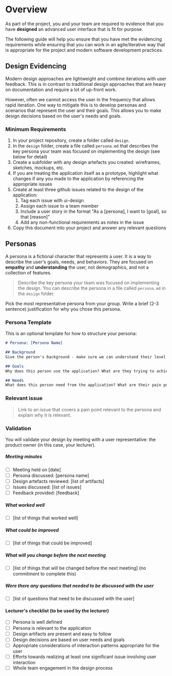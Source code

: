# Overview

As part of the project, you and your team are required to evidence that you have **designed** an advanced user interface that is fit for purpose.

The following guide will help you ensure that you have met the evidencing requirements while ensuring that you can work in an agile/iterative way that is appropriate for the project and modern software development practices.

## Design Evidencing

Modern design approaches are lightweight and combine iterations with user feedback. This is in contrast to traditional design approaches that are heavy on documentation and require a lot of up-front work.

However, often we cannot access the user in the frequency that allows rapid iteration. One way to mitigate this is to develop personas and scenarios that represent the user and their goals. This allows you to make design decisions based on the user's needs and goals.

### Minimum Requirements

1. In your project repository, create a folder called `design`.
2. In the `design` folder, create a file called `persona.md` that describes the key persona your team was focused on implementing the design (see below for detail)
3. Create a subfolder with any design artefacts you created: wireframes, sketches, mockups, etc.
4. If you are treating the application itself as a prototype, highlight what changes if any you made to the application by referencing the appropriate issues
5. Create at least three github issues related to the design of the application:
   1. Tag each issue with ui-design
   2. Assign each issue to a team member
   3. Include a user story in the format "As a [persona], I want to [goal], so that [reason]"
   4. Add any non-functional requirements as notes in the issue
6. Copy this document into your project and answer any relevant questions

## Personas

A persona is a fictional character that represents a user. It is a way to describe the user's goals, needs, and behaviors. They are focused on **empathy** and **understanding** the user, not demographics, and not a collection of features.

> Describe the key persona your team was focused on implementing the design. You can describe the persona in a file called `persona.md` in the `design` folder.
>

Pick the most representative persona from your group. Write a brief (2-3 sentence) justification for why you chose this persona.

### Persona Template

This is an optional template for how to structure your persona:

```markdown
# Persona: [Persona Name]

## Background
Give the person's background - make sure we can understand their level of skills, knowledge, and experience.

## Goals
Why does this person use the application? What are they trying to achieve?

## Needs
What does this person need from the application? What are their pain points?

```

### Relevant issue
>
> Link to an issue that covers a pain point relevant to the persona and explain why it is relevant.
>

### Validation

You will validate your design by meeting with a user representative: the product owner (in this case, your lecturer).

##### Meeting minutes

- [ ] Meeting held on [date]
- [ ] Persona discussed: [persona name]
- [ ] Design artefacts reviewed: [list of artifacts]
- [ ] Issues discussed: [list of issues]
- [ ] Feedback provided: [feedback]

##### What worked well

- [ ] [list of things that worked well]

##### What could be improved

- [ ] [list of things that could be improved]

##### What will you change before the next meeting

- [ ] [list of things that will be changed before the next meeting] (no commitment to complete this)

##### Were there any questions that needed to be discussed with the user

- [ ] [list of questions that need to be discussed with the user]

#### Lecturer's checklist (to be used by the lecturer)

- [ ] Persona is well defined
- [ ] Persona is relevant to the application
- [ ] Design artifacts are present and easy to follow
- [ ] Design decisions are based on user needs and goals
- [ ] Appropriate considerations of interaction patterns appropriate for the user
- [ ] Efforts towards realizing at least one significant issue involving user interaction
- [ ] Whole team engagement in the design process
